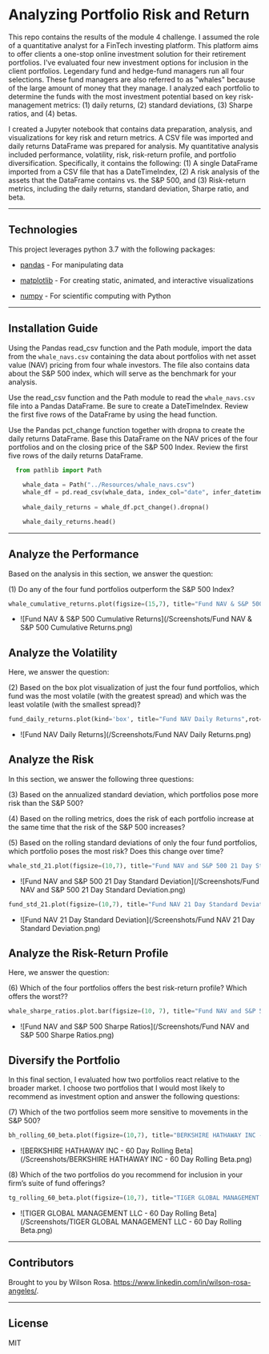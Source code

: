 # Analyzing Portfolio Risk and Return

This repo contains the results of the module 4 challenge. I assumed the role of a quantitative analyst for a FinTech investing platform. This platform aims to offer clients a one-stop online investment solution for their retirement portfolios. I've evaluated four new investment options for inclusion in the client portfolios. Legendary fund and hedge-fund managers run all four selections. These fund managers are also referred to as "whales" because of the large amount of money that they manage. I analyzed each portfolio to determine the funds with the most investment potential based on key risk-management metrics: (1) daily returns, (2) standard deviations, (3) Sharpe ratios, and (4) betas.

I created a Jupyter notebook that contains  data preparation, analysis, and visualizations for key risk and return metrics. A CSV file was imported and daily returns DataFrame was prepared for analysis. My quantitative analysis included performance, volatility, risk, risk-return profile, and portfolio diversification. Specifically, it contains the following: (1) A single DataFrame imported from a CSV file that has a DateTimeIndex, (2) A risk analysis of the assets that the DataFrame contains vs. the S&P 500, and (3) Risk-return metrics, including the daily returns, standard deviation, Sharpe ratio, and beta.

---

## Technologies

This project leverages python 3.7 with the following packages:

* [pandas](https://github.com/pandas-dev/pandas) - For manipulating data

* [matplotlib](https://github.com/matplotlib/matplotlib) - For creating static, animated, and interactive visualizations

* [numpy](https://github.com/numpy/numpy) - For scientific computing with Python

---

## Installation Guide

Using the Pandas read_csv function and the Path module, import the data from the `whale_navs.csv` containing the data about portfolios with net asset value (NAV) pricing from four whale investors. The file also contains data about the S&P 500 index, which will serve as the benchmark for your analysis.

Use the read_csv function and the Path module to read the `whale_navs.csv` file into a Pandas DataFrame. Be sure to create a DateTimeIndex. Review the first five rows of the DataFrame by using the head function.

Use the Pandas pct_change function together with dropna to create the daily returns DataFrame. Base this DataFrame on the NAV prices of the four portfolios and on the closing price of the S&P 500 Index. Review the first five rows of the daily returns DataFrame.

```python
  from pathlib import Path
    
    whale_data = Path("../Resources/whale_navs.csv")
    whale_df = pd.read_csv(whale_data, index_col="date", infer_datetime_format=True, parse_dates=True)
    
    whale_daily_returns = whale_df.pct_change().dropna()

    whale_daily_returns.head()
```
---

## **Analyze the Performance**

Based on the analysis in this section, we answer the question: 

(1) Do any of the four fund portfolios outperform the S&P 500 Index?

```python
whale_cumulative_returns.plot(figsize=(15,7), title="Fund NAV & S&P 500 Cumulative Returns")
```

* ![Fund NAV & S&P 500 Cumulative Returns](/Screenshots/Fund NAV & S&P 500 Cumulative Returns.png) 


## **Analyze the Volatility**

Here, we answer the question: 

(2) Based on the box plot visualization of just the four fund portfolios, which fund was the most volatile (with the greatest spread) and which was the least volatile (with the smallest spread)?

```python
fund_daily_returns.plot(kind='box', title="Fund NAV Daily Returns",rot=45)
```

* ![Fund NAV Daily Returns](/Screenshots/Fund NAV Daily Returns.png)


## **Analyze the Risk**

In this section, we answer the following three questions: 

(3) Based on the annualized standard deviation, which portfolios pose more risk than the S&P 500?

(4) Based on the rolling metrics, does the risk of each portfolio increase at the same time that the risk of the S&P 500 increases?

(5) Based on the rolling standard deviations of only the four fund portfolios, which portfolio poses the most risk? Does this change over time?

```python
whale_std_21.plot(figsize=(10,7), title="Fund NAV and S&P 500 21 Day Standard Deviation")
```

* ![Fund NAV and S&P 500 21 Day Standard Deviation](/Screenshots/Fund NAV and S&P 500 21 Day Standard Deviation.png)

```python
fund_std_21.plot(figsize=(10,7), title="Fund NAV 21 Day Standard Deviation")
```

* ![Fund NAV 21 Day Standard Deviation](/Screenshots/Fund NAV 21 Day Standard Deviation.png)

## **Analyze the Risk-Return Profile**

Here, we answer the question: 

(6) Which of the four portfolios offers the best risk-return profile? Which offers the worst??

```python
whale_sharpe_ratios.plot.bar(figsize=(10, 7), title="Fund NAV and S&P 500 Sharpe Ratios")
```

* ![Fund NAV and S&P 500 Sharpe Ratios](/Screenshots/Fund NAV and S&P 500 Sharpe Ratios.png)

## **Diversify the Portfolio**

In this final section, I evaluated how two portfolios react relative to the broader market. I choose two portfolios that I would most likely to recommend as investment option and answer the following questions: 

(7) Which of the two portfolios seem more sensitive to movements in the S&P 500?

```python
bh_rolling_60_beta.plot(figsize=(10,7), title="BERKSHIRE HATHAWAY INC - 60 Day Rolling Beta")
```

* ![BERKSHIRE HATHAWAY INC - 60 Day Rolling Beta](/Screenshots/BERKSHIRE HATHAWAY INC - 60 Day Rolling Beta.png)

(8) Which of the two portfolios do you recommend for inclusion in your firm’s suite of fund offerings?

```python
tg_rolling_60_beta.plot(figsize=(10,7), title="TIGER GLOBAL MANAGEMENT LLC - 60 Day Rolling Beta")
```

* ![TIGER GLOBAL MANAGEMENT LLC - 60 Day Rolling Beta](/Screenshots/TIGER GLOBAL MANAGEMENT LLC - 60 Day Rolling Beta.png)

---
## Contributors

Brought to you by Wilson Rosa. https://www.linkedin.com/in/wilson-rosa-angeles/.

---
## License

MIT
